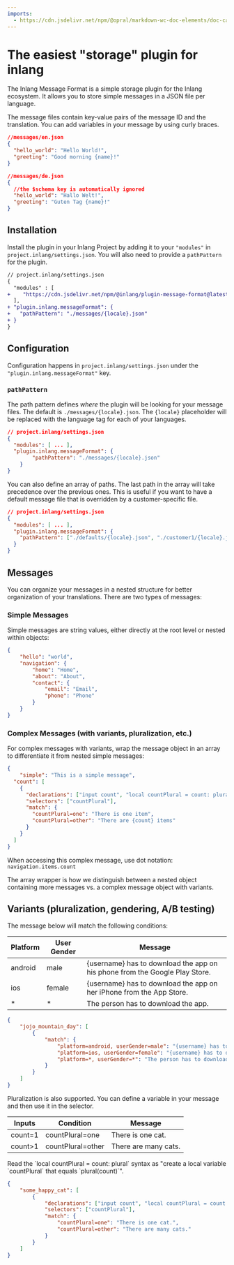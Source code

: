 ```yaml
---
imports:
  - https://cdn.jsdelivr.net/npm/@opral/markdown-wc-doc-elements/doc-callout.js
---
```


# The easiest "storage" plugin for inlang

The Inlang Message Format is a simple storage plugin for the Inlang ecosystem. It allows you to store simple
messages in a JSON file per language.

The message files contain key-value pairs of the message ID and the translation. You can add variables in your message by using curly braces.

```json
//messages/en.json
{
  "hello_world": "Hello World!",
  "greeting": "Good morning {name}!"
}

//messages/de.json
{
  //the $schema key is automatically ignored
  "hello_world": "Hallo Welt!",
  "greeting": "Guten Tag {name}!"
}
```

## Installation

Install the plugin in your Inlang Project by adding it to your `"modules"` in `project.inlang/settings.json`. You will also need to provide a `pathPattern` for the plugin.

```diff
// project.inlang/settings.json
{
  "modules" : [
+    "https://cdn.jsdelivr.net/npm/@inlang/plugin-message-format@latest/dist/index.js"
  ],
+ "plugin.inlang.messageFormat": {
+   "pathPattern": "./messages/{locale}.json"
+ }
}
```

## Configuration

Configuration happens in `project.inlang/settings.json` under the `"plugin.inlang.messageFormat"` key.

### `pathPattern`

The path pattern defines _where_ the plugin will be looking for your message files. The default is `./messages/{locale}.json`. The `{locale}` placeholder will be replaced with the language tag for each of your languages.

```json
// project.inlang/settings.json
{
  "modules": [ ... ],
  "plugin.inlang.messageFormat": {
		"pathPattern": "./messages/{locale}.json"
	}
}
```

You can also define an array of paths. The last path in the array will take precedence over the previous ones. This is useful if you want to have a default message file that is overridden by a customer-specific file.

```json
// project.inlang/settings.json
{
  "modules": [ ... ],
  "plugin.inlang.messageFormat": {
    "pathPattern": ["./defaults/{locale}.json", "./customer1/{locale}.json"]
  }
}
```

## Messages

You can organize your messages in a nested structure for better organization of your translations. There are two types of messages:

### Simple Messages

Simple messages are string values, either directly at the root level or nested within objects:

```json
{
	"hello": "world",
	"navigation": {
		"home": "Home",
		"about": "About",
		"contact": {
			"email": "Email",
			"phone": "Phone"
		}
	}
}
```

### Complex Messages (with variants, pluralization, etc.)

For complex messages with variants, wrap the message object in an array to differentiate it from nested simple messages:

```json
{
	"simple": "This is a simple message",
  "count": [
    {
      "declarations": ["input count", "local countPlural = count: plural"],
      "selectors": ["countPlural"],
      "match": {
        "countPlural=one": "There is one item",
        "countPlural=other": "There are {count} items"
      }
    }
  ]
}
```

When accessing this complex message, use dot notation: `navigation.items.count`

<doc-callout type="info">
The array wrapper is how we distinguish between a nested object containing more messages vs. a complex message object with variants.
</doc-callout>

## Variants (pluralization, gendering, A/B testing)

The message below will match the following conditions:

| Platform | User Gender | Message                                                                     |
| -------- | ----------- | --------------------------------------------------------------------------- |
| android  | male        | {username} has to download the app on his phone from the Google Play Store. |
| ios      | female      | {username} has to download the app on her iPhone from the App Store.        |
| \*       | \*          | The person has to download the app.                                         |

```json
{
	"jojo_mountain_day": [
		{
			"match": {
				"platform=android, userGender=male": "{username} has to download the app on his phone from the Google Play Store.",
				"platform=ios, userGender=female": "{username} has to download the app on her iPhone from the App Store.",
				"platform=*, userGender=*": "The person has to download the app."
			}
		}
	]
}
```

Pluralization is also supported. You can define a variable in your message and then use it in the selector.

| Inputs  | Condition         | Message              |
| ------- | ----------------- | -------------------- |
| count=1 | countPlural=one   | There is one cat.    |
| count>1 | countPlural=other | There are many cats. |

<doc-callout type="tip">
Read the `local countPlural = count: plural` syntax as "create a local variable `countPlural` that equals `plural(count)`".
</doc-callout>

```json
{
	"some_happy_cat": [
		{
			"declarations": ["input count", "local countPlural = count: plural"],
			"selectors": ["countPlural"],
			"match": {
				"countPlural=one": "There is one cat.",
				"countPlural=other": "There are many cats."
			}
		}
	]
}
```
